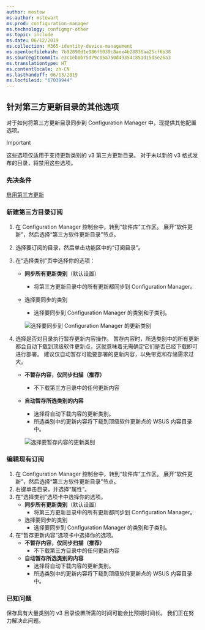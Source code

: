 ```yaml
---
author: mestew
ms.author: mstewart
ms.prod: configuration-manager
ms.technology: configmgr-other
ms.topic: include
ms.date: 06/12/2019
ms.collection: M365-identity-device-management
ms.openlocfilehash: 7b92890d1e986f6039c8aee4b28836aa25cf6b38
ms.sourcegitcommit: e3c1eb0b75d79c05a750d49354c851d15d5e26a3
ms.translationtype: HT
ms.contentlocale: zh-CN
ms.lasthandoff: 06/13/2019
ms.locfileid: "67039944"
---
```

## <a name="additional-options-for-third-party-update-catalogs"></a>针对第三方更新目录的其他选项

对于如何将第三方更新目录同步到 Configuration Manager 中，现提供其他配置选项。 

> [!IMPORTANT]
> 这些选项仅适用于支持更新类别的 v3 第三方更新目录。 对于未以新的 v3 格式发布的目录，将禁用这些选项。

### <a name="prerequisites"></a>先决条件

[启用第三方更新](https://docs.microsoft.com/sccm/sum/deploy-use/third-party-software-updates)

### <a name="new-subscription-to-a-third-party-catalog"></a>新建第三方目录订阅

1. 在 Configuration Manager 控制台中，转到“软件库”工作区。 展开“软件更新”，然后选择“第三方软件更新目录”节点。
1. 选择要订阅的目录，然后单击功能区中的“订阅目录”。
1. 在“选择类别”页中选择你的选项：

   - **同步所有更新类别**（默认设置）
       - 将第三方更新目录中的所有更新都同步到 Configuration Manager。
   -  选择要同步的类别
       - 选择要同步到 Configuration Manager 的类别和子类别。

      ![选择要同步到 Configuration Manager 的更新类别](../../media/4469002-select-categories-for-sync.png)

1. 选择是否对目录执行暂存更新内容操作。 暂存内容时，所选类别中的所有更新都会自动下载到顶级软件更新点，这就意味着无需确定它们是否已经下载即可进行部署。 建议仅自动暂存可能要部署的更新内容，以免带宽和存储需求过大。

   - **不暂存内容，仅同步扫描（推荐）**
     - 不下载第三方目录中的任何更新内容
   - **自动暂存所选类别的内容**
     - 选择将自动下载内容的更新类别。
     - 所选类别中的更新内容将下载到顶级软件更新点的 WSUS 内容目录中。

      ![选择要暂存内容的更新类别](../../media/4469002-stage-content.png)

### <a name="edit-an-existing-subscription"></a>编辑现有订阅

1. 在 Configuration Manager 控制台中，转到“软件库”工作区。 展开“软件更新”，然后选择“第三方软件更新目录”节点。
1. 右键单击目录，并选择“属性”。
1. 在“选择类别”选项卡中选择你的选项。
   - **同步所有更新类别**（默认设置）
       - 将第三方更新目录中的所有更新都同步到 Configuration Manager。
   -  选择要同步的类别
       - 选择要同步到 Configuration Manager 的类别和子类别。
1. 在“暂存更新内容”选项卡中选择你的选项。
   - **不暂存内容，仅同步扫描（推荐）**
     - 不下载第三方目录中的任何更新内容
   - **自动暂存所选类别的内容**
     - 选择将自动下载内容的更新类别。
     - 所选类别中的更新内容将下载到顶级软件更新点的 WSUS 内容目录中。 

### <a name="known-issues"></a>已知问题

保存具有大量类别的 v3 目录设置所需的时间可能会比预期时间长。 我们正在努力解决此问题。 
